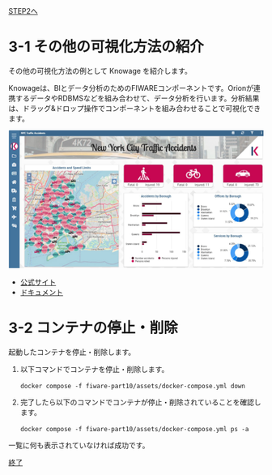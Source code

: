 [STEP2へ](step2.md)

# 3-1 その他の可視化方法の紹介

その他の可視化方法の例として Knowage を紹介します。

Knowageは、BIとデータ分析のためのFIWAREコンポーネントです。Orionが連携するデータやRDBMSなどを組み合わせて、データ分析を行います。分析結果は、ドラッグ&ドロップ操作でコンポーネントを組み合わせることで可視化できます。

![knowage](./assets/10-21.png)

- [公式サイト](https://www.knowage-suite.com/site/)
- [ドキュメント](https://knowage.readthedocs.io/en/latest/)

# 3-2 コンテナの停止・削除
起動したコンテナを停止・削除します。

1. 以下コマンドでコンテナを停止・削除します。

   `docker compose -f fiware-part10/assets/docker-compose.yml down`

2. 完了したら以下のコマンドでコンテナが停止・削除されていることを確認します。

   `docker compose -f fiware-part10/assets/docker-compose.yml ps -a`

一覧に何も表示されていなければ成功です。

[終了](./finish.md)

